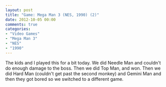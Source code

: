 ```yaml
---
layout: post
title: "Game: Mega Man 3 (NES, 1990) (2)"
date: 2012-10-05 00:00
comments: true
categories:
- "Video Games"
- "Mega Man 3"
- "NES"
- "1990"
---
```


The kids and I played this for a bit today. We did Needle Man and
couldn't do enough damage to the boss. Then we did Top Man, and
won. Then we did Hard Man (couldn't get past the second monkey)
and Gemini Man and then they got bored so we switched to a different
game.
